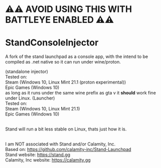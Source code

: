 # ⚠⚠ AVOID USING THIS WITH BATTLEYE ENABLED ⚠⚠

# StandConsoleInjector
A fork of the stand launchpad as a console app, with the intend to be compiled as .net native so it can run under wine/proton.

(standalone injector)<br >
Tested on:<br >Steam (Windows 10, Linux Mint 21.1 (proton experimental))<br >Epic Games (Windows 10)<br >as long as it runs under the same wine prefix as gta v it **should** work fine under Linux.
(Launcher)<br >
Tested on:<br >Steam (Windows 10, Linux Mint 21.1)<br >Epic Games (Windows 10)

<br >Stand will run a bit less stable on Linux, thats just how it is.

<br >I am NOT associated with Stand and/or Calamity, Inc.
<br >Based on: https://github.com/calamity-inc/Stand-Launchpad
<br >Stand website: https://stand.gg
<br >Calamity, Inc website: https://calamity.gg

